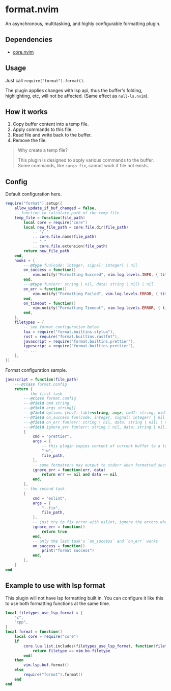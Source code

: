 # format.nvim

An asynchronous, multitasking, and highly configurable formatting plugin.

## Dependencies

- [core.nvim](https://github.com/niuiic/core.nvim)

## Usage

Just call `require("format").format()`.

The plugin applies changes with lsp api, thus the buffer's folding, highlighting, etc, will not be affected. (Same effect as `null-ls.nvim`).

## How it works

1. Copy buffer content into a temp file.
2. Apply commands to this file.
3. Read file and write back to the buffer.
4. Remove the file.

> Why create a temp file?
>
> This plugin is designed to apply various commands to the buffer. Some commands, like `cargo fix`, cannot work if file not exists.

## Config

Default configuration here.

```lua
require("format").setup({
	allow_update_if_buf_changed = false,
	-- function to calculate path of the temp file
	temp_file = function(file_path)
		local core = require("core")
		local new_file_path = core.file.dir(file_path)
			.. "/_"
			.. core.file.name(file_path)
			.. "."
			.. core.file.extension(file_path)
		return new_file_path
	end,
	hooks = {
		---@type fun(code: integer, signal: integer) | nil
		on_success = function()
			vim.notify("Formatting Succeed", vim.log.levels.INFO, { title = "Format" })
		end,
		---@type fun(err: string | nil, data: string | nil) | nil
		on_err = function()
			vim.notify("Formatting Failed", vim.log.levels.ERROR, { title = "Format" })
		end,
		on_timeout = function()
			vim.notify("Formatting Timeout", vim.log.levels.ERROR, { title = "Format" })
		end,
	},
	filetypes = {
		-- see format configuration below
		lua = require("format.builtins.stylua"),
		rust = require("format.builtins.rustfmt"),
		javascript = require("format.builtins.prettier"),
		typescript = require("format.builtins.prettier"),
		-- ...
	},
})
```

Format configuration sample.

```lua
javascript = function(file_path)
	---@class format.config
	return {
		-- the first task
		---@class format.config
		---@field cmd string
		---@field args string[]
		---@field options {env?: table<string, any>, cwd?: string, uid?: number, gid?: number, verbatim?: boolean, detached?: boolean, hide?: boolean, timeout?: number} | nil
		---@field on_success fun(code: integer, signal: integer) | nil
		---@field on_err fun(err: string | nil, data: string | nil) | nil
		---@field ignore_err fun(err: string | nil, data: string | nil): boolean | nil
		{
			cmd = "prettier",
			args = {
				-- this plugin copies content of current buffer to a temporary file, and format this file, then write back to the buffer, thus, you need to make sure the formatter can write to the file
				"-w",
				file_path,
			},
			-- some formatters may output to stderr when formatted successfully, use this function to ignore these errors
			ignore_err = function(err, data)
				return err == nil and data == nil
			end,
		},
		-- the second task
		{
			cmd = "eslint",
			args = {
				"--fix",
				file_path,
			},
			-- just try to fix error with eslint, ignore the errors whether it succeed or not
			ignore_err = function()
				return true
			end,
			-- only the last task's `on_success` and `on_err` works
			on_success = function()
				print("format success")
			end,
		},
	}
end
```

## Example to use with lsp format

This plugin will not have lsp formatting built in. You can configure it like this to use both formatting functions at the same time.

```lua
local filetypes_use_lsp_format = {
	"c",
	"cpp",
}
local format = function()
	local core = require("core")
	if
		core.lua.list.includes(filetypes_use_lsp_format, function(filetype)
			return filetype == vim.bo.filetype
		end)
	then
		vim.lsp.buf.format()
	else
		require("format").format()
	end
end
```
